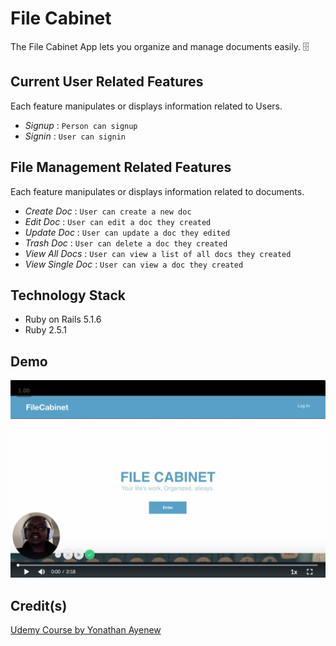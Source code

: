# File Cabinet

The File Cabinet App lets you organize and manage documents easily. 🗄️

## Current User Related Features

Each feature manipulates or displays information related to Users.

* _Signup_ : `Person can signup`
* _Signin_ : `User can signin`

## File Management Related Features

Each feature manipulates or displays information related to documents.

* _Create Doc_ : `User can create a new doc`
* _Edit Doc_ : `User can edit a doc they created`
* _Update Doc_ : `User can update a doc they edited`
* _Trash Doc_ : `User can delete a doc they created`
* _View All Docs_ : `User can view a list of all docs they created`
* _View Single Doc_ : `User can view a doc they created`

## Technology Stack

* Ruby on Rails 5.1.6
* Ruby 2.5.1

## Demo

[![Watch the Demo Video](https://github.com/evansmusomi/file-cabinet/blob/master/public/demo-video-preview.png)](https://www.useloom.com/share/a7242bf3c8b64bfaa95a386c5e4ae500)

## Credit(s)

[Udemy Course by Yonathan Ayenew](https://www.udemy.com/8-beautiful-ruby-on-rails-apps-in-30-days/)
